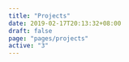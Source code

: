 ```yaml
---
title: "Projects"
date: 2019-02-17T20:13:32+08:00
draft: false
page: "pages/projects"
active: "3"
---
```

